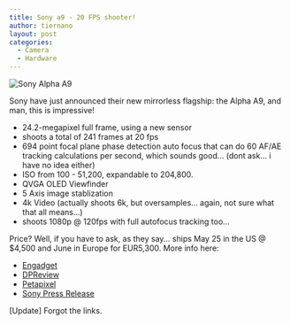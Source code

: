 ```yaml
---
title: Sony a9 - 20 FPS shooter!
author: tiernano
layout: post
categories:
  - Camera
  - Hardware
---
```


![Sony Alpha A9](https://images.tiernanotoole.net/Image/?inputImage=geekphotographer/rsz_sony-a9.jpg)

Sony have just announced their new mirrorless flagship: the Alpha A9, and man, this is impressive!

* 24.2-megapixel full frame, using a new sensor
* shoots a total of 241 frames at 20 fps
* 694 point focal plane phase detection auto focus that can do 60 AF/AE tracking calculations per second, which sounds good... (dont ask... i have no idea either)
* ISO from 100 - 51,200, expandable to 204,800.
* QVGA OLED Viewfinder
* 5 Axis image stablization
* 4k Video (actually shoots 6k, but oversamples... again, not sure what that all means...)
* shoots 1080p @ 120fps with full autofocus tracking too...

Price? Well, if you have to ask, as they say... ships May 25 in the US @ $4,500 and June in Europe for EUR5,300. More info here:

* [Engadget][1]
* [DPReview][2]
* [Petapixel][3]
* [Sony Press Release][4]

[Update] Forgot the links.

[1]:https://www.engadget.com/2017/04/19/sony-s-a9-is-its-new-monster-full-frame-flagship-camera/
[2]:https://www.dpreview.com/news/1308959313/sony-announces-a9-24mp-20fps-high-end-full-frame-sports-camera
[3]:https://petapixel.com/2017/04/19/sony-unveils-blazing-fast-a9-24mp-sports-camera-shoots-20fps/
[4]:http://presscentre.sony.eu/pressreleases/sonys-new-a9-camera-revolutionises-the-professional-imaging-market-1923902


